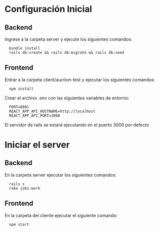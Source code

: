 # Configuración Inicial
## Backend
Ingrese a la carpeta server y ejecute los siguientes comandos:
```
  bundle install
  rails db:create && rails db:migrate && rails db:seed
```

## Frontend
Entrar a la carpeta client/auction-test y ejecutar los siguientes comandos:
```
  npm install
```
Crear el archivo .env con las siguientes variables de entorno:
```
  PORT=8001
  REACT_APP_API_HOSTNAME=http://localhost
  REACT_APP_API_PORT=3000
```
El servidor de rails se estará ejecutando en el puerto 3000 por defecto

# Iniciar el server
## Backend
En la carpeta server ejecutar los siguientes comandos:
```
  rails s
  rake jobs:work
```

## Frontend
En la carpeta del cliente ejecutar el siguiente comando:
```
  npm start
```
